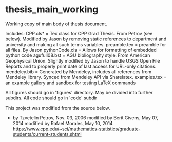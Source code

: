# thesis_main_working

Working copy of main body of thesis document.

Includes:
CPP.cls* = Tex class for CPP Grad Thesis.  From Petrov (see below).  Modified by Jason by removing static references to department and university and making all such terms variables.
preamble.tex = preamble for all files.  By Jason
pythonCode.cls = Allows for formatting of embedded python code
agufull08.bst = AGU bibliography style. From American Geophysical Union.  Slightly modified by Jason to handle USGS Open File Reports and to properly print date of last access for URL-only citations.
mendeley.bib = Generated by Mendeley, includes all references from Mendeley library.  Synced from Mendeley API via Sharelatex.
examples.tex = an example gallery and sandbox for testing LaTeX commands

All figures should go in 'figures' directory.  May be divided into further subdirs.
All code should go in 'code' subdir

This project was modified from the source below.



* by Tzvetelin Petrov, Nov. 03, 2006
modified by Berit Givens, May 07, 2014
modified by Rafael Morales, May 10, 2014
https://www.cpp.edu/~sci/mathematics-statistics/graduate-students/current-students.shtml
